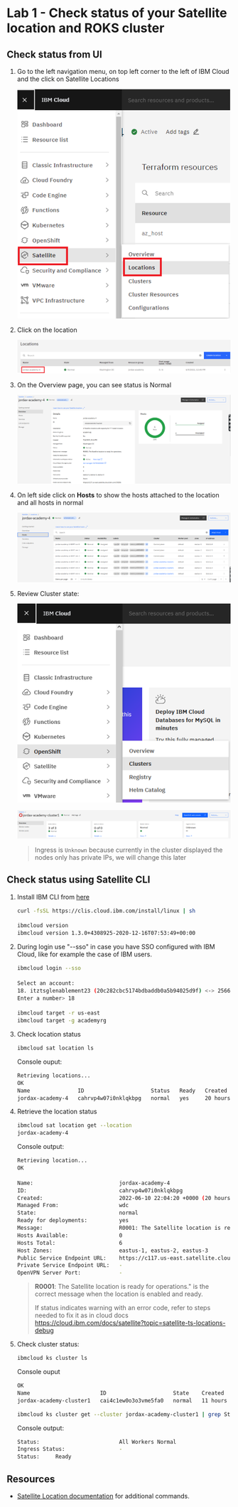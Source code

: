 # Lab 1 - Check status of your Satellite location and ROKS cluster

## Check status from UI

1. Go to the left navigation menu, on top left corner to the left of IBM Cloud and the click on Satellite Locations

    ![image-20220610103944390](../../azure/.pastes/image-20220610103944390.png)

1. Click on the location

    ![image-20220610104015815](.pastes/image-20220610104015815-16571346074312.png)

1. On the Overview page, you can see status is Normal

    ![image-20220706211200636](.pastes/image-20220706211200636.png)

1. On left side click on **Hosts** to show the hosts attached to the location and all hosts in normal

    ![image-20220611215131389](../../azure/.pastes/image-20220611215131389.png)

1. Review Cluster state:

    ![image-20220616173642404](../../azure/.pastes/image-20220616173642404.png)

    ![image-20220706211307091](.pastes/image-20220706211307091.png)

    > Ingress is `Unknown` because currently in the cluster displayed the nodes only has private IPs, we will change this later

## Check status using Satellite CLI

1. Install IBM CLI from [here](https://cloud.ibm.com/docs/cli?topic=cli-install-ibmcloud-cli)

    ```sh
    curl -fsSL https://clis.cloud.ibm.com/install/linux | sh

    ibmcloud version
    ibmcloud version 1.3.0+4308925-2020-12-16T07:53:49+00:00
    ```

1. During login use "--sso" in case you have SSO configured with IBM Cloud, like for example the case of IBM users.

    ```sh
    ibmcloud login --sso

    Select an account:
    18. itztsglenablement23 (20c282cbc5174bdbaddb0a5b94025d9f) <-> 2566264
    Enter a number> 18

    ibmcloud target -r us-east
    ibmcloud target -g academyrg
    ```

1. Check location status

    ```sh
    ibmcloud sat location ls
    ```

    Console ouput:
    ```sh
    Retrieving locations...
    OK
    Name               ID                     Status   Ready   Created        Hosts (used/total)   Managed From
    jordax-academy-4   cahrvp4w07i0nklqkbpg   normal   yes     20 hours ago   6 / 6                wdc
    ```

1. Retrieve the location status

    ```sh
    ibmcloud sat location get --location 
    jordax-academy-4
    ```

    Console output:

    ```sh
    Retrieving location...
    OK

    Name:                           jordax-academy-4
    ID:                             cahrvp4w07i0nklqkbpg
    Created:                        2022-06-10 22:04:20 +0000 (20 hours ago)
    Managed From:                   wdc
    State:                          normal
    Ready for deployments:          yes
    Message:                        R0001: The Satellite location is ready for operations.
    Hosts Available:                0
    Hosts Total:                    6
    Host Zones:                     eastus-1, eastus-2, eastus-3
    Public Service Endpoint URL:    https://c117.us-east.satellite.cloud.ibm.com:30623
    Private Service Endpoint URL:   -
    OpenVPN Server Port:            -
    ```

    > **R0001**: The Satellite location is ready for operations." is the correct message when the location is enabled and ready.
    >
    > If status indicates warning with an error code, refer to steps needed to fix it as in cloud docs https://cloud.ibm.com/docs/satellite?topic=satellite-ts-locations-debug

1. Check cluster status:

    ```sh
    ibmcloud ks cluster ls
    ```

    Console ouput

    ```sh
    OK
    Name                      ID                     State    Created        Workers   Location           Version                 Resource Group Name   Provider
    jordax-academy-cluster1   cai4c1ew0o3o3vme5fa0   normal   11 hours ago   3         jordax-academy-4   4.9.33_1540_openshift   academyrg             satellite
    ```

    ```sh
    ibmcloud ks cluster get --cluster jordax-academy-cluster1 | grep Status
    ```

    Console output:

    ```sh
    Status:                         All Workers Normal
    Ingress Status:                 -
    Status:     Ready
    ```

## Resources

* [Satellite Location documentation](https://cloud.ibm.com/docs/satellite?topic=satellite-locations) for additional commands.
